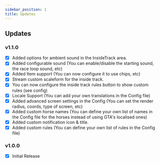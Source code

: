 ```yaml
---
sidebar_position: 1
title: Updates
---
```


## Updates
### v1.1.0
- [x] Added options for ambient sound in the InsideTrack area.
- [x] Added configurable sound (You can enable/disable the starting sound, the race loop sound, etc)
- [x] Added Item support (You can now configure it to use chips, etc)
- [x] Stream custom scaleform for the inside track.
- [x] You can now configure the inside track rules button to show custom rules (see config)
- [x] Locale Support (You can add your own translations in the Config file)
- [x] Added advanced screen settings in the Config (You can set the render radius, coords, type of screen, etc)
- [x] Added custom horse names (You can define your own list of names in the Config file for the horses instead of using GTA's localised ones)
- [x] Added custom notification icon & title.
- [x] Added custom rules (You can define your own list of rules in the Config file)

### v1.0.0
- [x] Initial Release